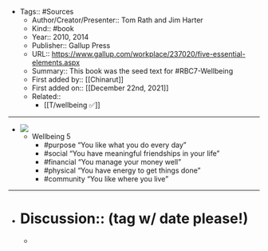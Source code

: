 - Tags:: #Sources
    - Author/Creator/Presenter:: Tom Rath and Jim Harter
    - Kind:: #book
    - Year:: 2010, 2014
    - Publisher:: Gallup Press
    - URL:: https://www.gallup.com/workplace/237020/five-essential-elements.aspx
    - Summary:: This book was the seed text for #RBC7-Wellbeing
    - First added by:: [[Chinarut]]
    - First added on:: [[December 22nd, 2021]]
    - Related::
        - [[T/wellbeing ✅]]
- ---
- ![](https://firebasestorage.googleapis.com/v0/b/firescript-577a2.appspot.com/o/imgs%2Fapp%2FRBC7-Wellbeing%2FiB-NpXoG4T.jpeg?alt=media&token=6d65f92f-35ad-4aa1-adae-24f2f726abf4)
    - Wellbeing 5
        - #purpose “You like what you do every day”
        - #social “You have meaningful friendships in your life”
        - #financial “You manage your money well”
        - #physical “You have energy to get things done”
        - #community “You like where you live”
- ---
- # Discussion:: (tag w/ date please!)
    - 
